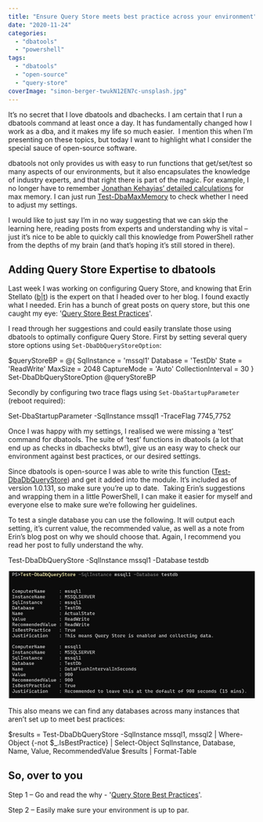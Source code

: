 ```yaml
---
title: "Ensure Query Store meets best practice across your environment"
date: "2020-11-24"
categories:
  - "dbatools"
  - "powershell"
tags:
  - "dbatools"
  - "open-source"
  - "query-store"
coverImage: "simon-berger-twukN12EN7c-unsplash.jpg"
---
```


It’s no secret that I love dbatools and dbachecks. I am certain that I run a dbatools command at least once a day. It has fundamentally changed how I work as a dba, and it makes my life so much easier.  I mention this when I’m presenting on these topics, but today I want to highlight what I consider the special sauce of open-source software.

dbatools not only provides us with easy to run functions that get/set/test so many aspects of our environments, but it also encapsulates the knowledge of industry experts, and that right there is part of the magic. For example, I no longer have to remember [Jonathan Kehayias’ detailed calculations](https://www.sqlskills.com/blogs/jonathan/how-much-memory-does-my-sql-server-actually-need/) for max memory. I can just run [Test-DbaMaxMemory](https://docs.dbatools.io/#Test-DbaMaxMemory) to check whether I need to adjust my settings.

I would like to just say I’m in no way suggesting that we can skip the learning here, reading posts from experts and understanding why is vital – just it’s nice to be able to quickly call this knowledge from PowerShell rather from the depths of my brain (and that’s hoping it’s still stored in there).

## **Adding Query Store Expertise to dbatools**

Last week I was working on configuring Query Store, and knowing that Erin Stellato ([b](https://www.sqlskills.com/blogs/erin/)|[t](https://twitter.com/erinstellato)) is the expert on that I headed over to her blog. I found exactly what I needed. Erin has a bunch of great posts on query store, but this one caught my eye: '[Query Store Best Practices](https://www.sqlskills.com/blogs/erin/query-store-best-practices)'.

I read through her suggestions and could easily translate those using dbatools to optimally configure Query Store. First by setting several query store options using `Set-DbaDbQueryStoreOption`:

$queryStoreBP = @{
    SqlInstance        = 'mssql1'
    Database           = 'TestDb'
    State              = 'ReadWrite'
    MaxSize            = 2048
    CaptureMode        = 'Auto'
    CollectionInterval = 30
}
Set-DbaDbQueryStoreOption @queryStoreBP

Secondly by configuring two trace flags using `Set-DbaStartupParameter` (reboot required):

Set-DbaStartupParameter -SqlInstance mssql1 -TraceFlag 7745,7752

Once I was happy with my settings, I realised we were missing a ‘test’ command for dbatools. The suite of ‘test’ functions in dbatools (a lot that end up as checks in dbachecks btw!), give us an easy way to check our environment against best practices, or our desired settings.

Since dbatools is open-source I was able to write this function ([Test-DbaDbQueryStore](https://docs.dbatools.io/#Test-DbaDbQueryStore)) and get it added into the module. It’s included as of version 1.0.131, so make sure you’re up to date.  Taking Erin’s suggestions and wrapping them in a little PowerShell, I can make it easier for myself and everyone else to make sure we’re following her guidelines.

To test a single database you can use the following. It will output each setting, it’s current value, the recommended value, as well as a note from Erin’s blog post on why we should choose that. Again, I recommend you read her post to fully understand the why.

Test-DbaDbQueryStore -SqlInstance mssql1 -Database testdb

![Sample output from Test-DbaDbQueryStore showing a couple of best practices](querystoreBP.jpg)

This also means we can find any databases across many instances that aren’t set up to meet best practices:

$results = Test-DbaDbQueryStore -SqlInstance mssql1, mssql2 |
Where-Object {-not $\_.IsBestPractice} |
Select-Object SqlInstance, Database, Name, Value, RecommendedValue
$results | Format-Table

## So, over to you

Step 1 – Go and read the why - '[Query Store Best Practices](https://www.sqlskills.com/blogs/erin/query-store-best-practices)'.

Step 2 – Easily make sure your environment is up to par.
